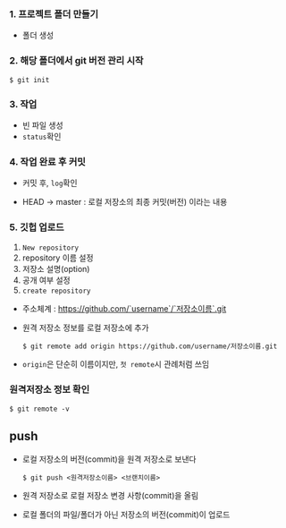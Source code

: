 ### 1. 프로젝트 폴더 만들기

- 폴더 생성

### 2. 해당 폴더에서 git 버전 관리 시작

```
$ git init
```

### 3. 작업

- 빈 파일 생성
- `status`확인

### 4. 작업 완료 후 커밋

- 커밋 후, `log`확인

- HEAD -> master : 로컬 저장소의 최종 커밋(버전) 이라는 내용

### 5. 깃헙 업로드

1. `New repository`
2. repository 이름 설정
3. 저장소 설명(option)
4. 공개 여부 설정
5. `create repository`

- 주소체계 : https://github.com/`username`/`저장소이름`.git

- 원격 저장소 정보를 로컬 저장소에 추가

  ```
  $ git remote add origin https://github.com/username/저장소이름.git
  ```

- `origin`은 단순히 이름이지만, `첫 remote`시 관례처럼 쓰임

### 원격저장소 정보 확인

```
$ git remote -v
```

## push

- 로컬 저장소의 버전(commit)을 원격 저장소로 보낸다

  ```
  $ git push <원격저장소이름> <브랜치이름>
  ```

- 원격 저장소로 로컬 저장소 변경 사항(commit)을 올림

- 로컬 폴더의 파일/폴더가 아닌 저장소의 버전(commit)이 업로드

